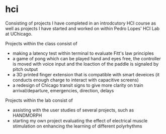 # hci
Consisting of projects I have completed in an introdcutory HCI course as well as projects I have started and worked on within Pedro Lopes' HCI Lab at UChicago. 

Projects within the class consist of 

  - making a latency test within terminal to evaluate Fitt's law principles
  - a game of pong which can be played hand and eyes free, the controller is moved with voice input and the loaction of the paddle is signaled by pitch         output
  - a 3D printed finger extension that is compatible with smart deveices (it conducts enough charge to interact with capacitive screens)
  - a redesign of Chicago transit signs to give more clarity on train arrival/departure, emergencies, direction, delays

Projects within the lab consist of 
  - assisting with the user studies of several projects, such as HANDMORPH
  - starting my own project evaluating the effect of electrical muscle stimulation on enhancing the learning of different polyrhythms
